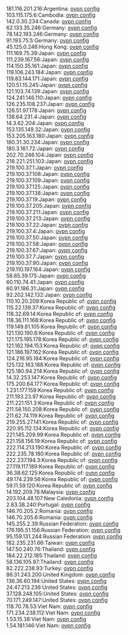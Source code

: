 181.116.201.216:Argentina: [ovpn config](vpn/181_116_201_216.ovpn)  
103.115.175.6:Cambodia: [ovpn config](vpn/103_115_175_6.ovpn)  
142.0.30.234:Canada: [ovpn config](vpn/142_0_30_234.ovpn)  
62.133.35.246:Germany: [ovpn config](vpn/62_133_35_246.ovpn)  
78.142.193.246:Germany: [ovpn config](vpn/78_142_193_246.ovpn)  
91.193.75.5:Germany: [ovpn config](vpn/91_193_75_5.ovpn)  
45.125.0.246:Hong Kong: [ovpn config](vpn/45_125_0_246.ovpn)  
111.169.75.39:Japan: [ovpn config](vpn/111_169_75_39.ovpn)  
111.239.167.56:Japan: [ovpn config](vpn/111_239_167_56.ovpn)  
114.150.35.161:Japan: [ovpn config](vpn/114_150_35_161.ovpn)  
119.106.243.184:Japan: [ovpn config](vpn/119_106_243_184.ovpn)  
119.83.144.171:Japan: [ovpn config](vpn/119_83_144_171.ovpn)  
120.51.15.245:Japan: [ovpn config](vpn/120_51_15_245.ovpn)  
121.103.74.139:Japan: [ovpn config](vpn/121_103_74_139.ovpn)  
124.241.146.110:Japan: [ovpn config](vpn/124_241_146_110.ovpn)  
126.235.108.237:Japan: [ovpn config](vpn/126_235_108_237.ovpn)  
126.51.97.178:Japan: [ovpn config](vpn/126_51_97_178.ovpn)  
138.64.231.4:Japan: [ovpn config](vpn/138_64_231_4.ovpn)  
14.3.62.204:Japan: [ovpn config](vpn/14_3_62_204.ovpn)  
153.135.149.32:Japan: [ovpn config](vpn/153_135_149_32.ovpn)  
153.205.163.180:Japan: [ovpn config](vpn/153_205_163_180.ovpn)  
180.31.30.234:Japan: [ovpn config](vpn/180_31_30_234.ovpn)  
180.3.161.72:Japan: [ovpn config](vpn/180_3_161_72.ovpn)  
202.70.246.104:Japan: [ovpn config](vpn/202_70_246_104.ovpn)  
218.221.251.103:Japan: [ovpn config](vpn/218_221_251_103.ovpn)  
219.100.37.1:Japan: [ovpn config](vpn/219_100_37_1.ovpn)  
219.100.37.108:Japan: [ovpn config](vpn/219_100_37_108.ovpn)  
219.100.37.109:Japan: [ovpn config](vpn/219_100_37_109.ovpn)  
219.100.37.125:Japan: [ovpn config](vpn/219_100_37_125.ovpn)  
219.100.37.138:Japan: [ovpn config](vpn/219_100_37_138.ovpn)  
219.100.37.19:Japan: [ovpn config](vpn/219_100_37_19.ovpn)  
219.100.37.205:Japan: [ovpn config](vpn/219_100_37_205.ovpn)  
219.100.37.211:Japan: [ovpn config](vpn/219_100_37_211.ovpn)  
219.100.37.213:Japan: [ovpn config](vpn/219_100_37_213.ovpn)  
219.100.37.22:Japan: [ovpn config](vpn/219_100_37_22.ovpn)  
219.100.37.4:Japan: [ovpn config](vpn/219_100_37_4.ovpn)  
219.100.37.50:Japan: [ovpn config](vpn/219_100_37_50.ovpn)  
219.100.37.58:Japan: [ovpn config](vpn/219_100_37_58.ovpn)  
219.100.37.67:Japan: [ovpn config](vpn/219_100_37_67.ovpn)  
219.100.37.7:Japan: [ovpn config](vpn/219_100_37_7.ovpn)  
219.100.37.90:Japan: [ovpn config](vpn/219_100_37_90.ovpn)  
219.110.197.164:Japan: [ovpn config](vpn/219_110_197_164.ovpn)  
58.85.39.175:Japan: [ovpn config](vpn/58_85_39_175.ovpn)  
60.110.74.41:Japan: [ovpn config](vpn/60_110_74_41.ovpn)  
60.91.186.31:Japan: [ovpn config](vpn/60_91_186_31.ovpn)  
92.202.142.132:Japan: [ovpn config](vpn/92_202_142_132.ovpn)  
110.10.20.209:Korea Republic of: [ovpn config](vpn/110_10_20_209.ovpn)  
115.22.139.37:Korea Republic of: [ovpn config](vpn/115_22_139_37.ovpn)  
118.32.69.14:Korea Republic of: [ovpn config](vpn/118_32_69_14.ovpn)  
118.36.111.168:Korea Republic of: [ovpn config](vpn/118_36_111_168.ovpn)  
119.149.81.105:Korea Republic of: [ovpn config](vpn/119_149_81_105.ovpn)  
121.130.190.6:Korea Republic of: [ovpn config](vpn/121_130_190_6.ovpn)  
121.175.195.178:Korea Republic of: [ovpn config](vpn/121_175_195_178.ovpn)  
121.182.194.153:Korea Republic of: [ovpn config](vpn/121_182_194_153.ovpn)  
121.186.197.162:Korea Republic of: [ovpn config](vpn/121_186_197_162.ovpn)  
124.216.95.184:Korea Republic of: [ovpn config](vpn/124_216_95_184.ovpn)  
125.132.163.188:Korea Republic of: [ovpn config](vpn/125_132_163_188.ovpn)  
125.180.94.214:Korea Republic of: [ovpn config](vpn/125_180_94_214.ovpn)  
14.32.253.147:Korea Republic of: [ovpn config](vpn/14_32_253_147.ovpn)  
175.200.64.177:Korea Republic of: [ovpn config](vpn/175_200_64_177.ovpn)  
1.231.177.159:Korea Republic of: [ovpn config](vpn/1_231_177_159.ovpn)  
211.193.23.97:Korea Republic of: [ovpn config](vpn/211_193_23_97.ovpn)  
211.221.151.3:Korea Republic of: [ovpn config](vpn/211_221_151_3.ovpn)  
211.58.150.208:Korea Republic of: [ovpn config](vpn/211_58_150_208.ovpn)  
211.62.74.119:Korea Republic of: [ovpn config](vpn/211_62_74_119.ovpn)  
219.255.27.141:Korea Republic of: [ovpn config](vpn/219_255_27_141.ovpn)  
220.95.112.134:Korea Republic of: [ovpn config](vpn/220_95_112_134.ovpn)  
221.145.209.99:Korea Republic of: [ovpn config](vpn/221_145_209_99.ovpn)  
221.158.156.19:Korea Republic of: [ovpn config](vpn/221_158_156_19.ovpn)  
222.114.213.190:Korea Republic of: [ovpn config](vpn/222_114_213_190.ovpn)  
222.235.78.180:Korea Republic of: [ovpn config](vpn/222_235_78_180.ovpn)  
222.237.194.3:Korea Republic of: [ovpn config](vpn/222_237_194_3.ovpn)  
27.119.117.189:Korea Republic of: [ovpn config](vpn/27_119_117_189.ovpn)  
36.38.62.125:Korea Republic of: [ovpn config](vpn/36_38_62_125.ovpn)  
49.174.239.56:Korea Republic of: [ovpn config](vpn/49_174_239_56.ovpn)  
59.11.59.120:Korea Republic of: [ovpn config](vpn/59_11_59_120.ovpn)  
14.192.209.78:Malaysia: [ovpn config](vpn/14_192_209_78.ovpn)  
203.104.48.107:New Caledonia: [ovpn config](vpn/203_104_48_107.ovpn)  
2.83.38.240:Portugal: [ovpn config](vpn/2_83_38_240.ovpn)  
146.70.205.2:Romania: [ovpn config](vpn/146_70_205_2.ovpn)  
146.70.205.6:Romania: [ovpn config](vpn/146_70_205_6.ovpn)  
145.255.2.39:Russian Federation: [ovpn config](vpn/145_255_2_39.ovpn)  
176.195.51.156:Russian Federation: [ovpn config](vpn/176_195_51_156.ovpn)  
95.159.131.244:Russian Federation: [ovpn config](vpn/95_159_131_244.ovpn)  
182.235.231.66:Taiwan: [ovpn config](vpn/182_235_231_66.ovpn)  
147.50.240.76:Thailand: [ovpn config](vpn/147_50_240_76.ovpn)  
184.22.212.185:Thailand: [ovpn config](vpn/184_22_212_185.ovpn)  
58.136.105.97:Thailand: [ovpn config](vpn/58_136_105_97.ovpn)  
82.222.238.93:Turkey: [ovpn config](vpn/82_222_238_93.ovpn)  
86.31.243.200:United Kingdom: [ovpn config](vpn/86_31_243_200.ovpn)  
136.36.60.194:United States: [ovpn config](vpn/136_36_60_194.ovpn)  
24.47.213.236:United States: [ovpn config](vpn/24_47_213_236.ovpn)  
37.128.248.105:United States: [ovpn config](vpn/37_128_248_105.ovpn)  
70.171.249.147:United States: [ovpn config](vpn/70_171_249_147.ovpn)  
118.70.78.53:Viet Nam: [ovpn config](vpn/118_70_78_53.ovpn)  
171.234.238.112:Viet Nam: [ovpn config](vpn/171_234_238_112.ovpn)  
1.53.15.38:Viet Nam: [ovpn config](vpn/1_53_15_38.ovpn)  
1.54.181.146:Viet Nam: [ovpn config](vpn/1_54_181_146.ovpn)  

